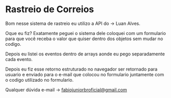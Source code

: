 # Rastreio de Correios

Bom nesse sistema de rastreio eu utilizo a API do -> Luan Alves.

Oque eu fiz? Exatamente peguei o sistema dele coloquei com um formulario para que você receba o valor que quiser dentro dos objetos sem mudar no codigo.

Depois eu listei os eventos dentro de arrays aonde eu pego separadamente cada evento.

Depois eu fiz esse retorno estruturado no navegador ser retornado para usuario e enviado para o e-mail que colocou no formulario juntamente com o codigo utilizado no formulario.

Qualquer dúvida e-mail -> fabiojuniorbroficial@gmail.com
